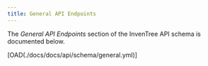 ```yaml
---
title: General API Endpoints
---
```


The *General API Endpoints* section of the InvenTree API schema is documented below.

[OAD(./docs/docs/api/schema/general.yml)]
